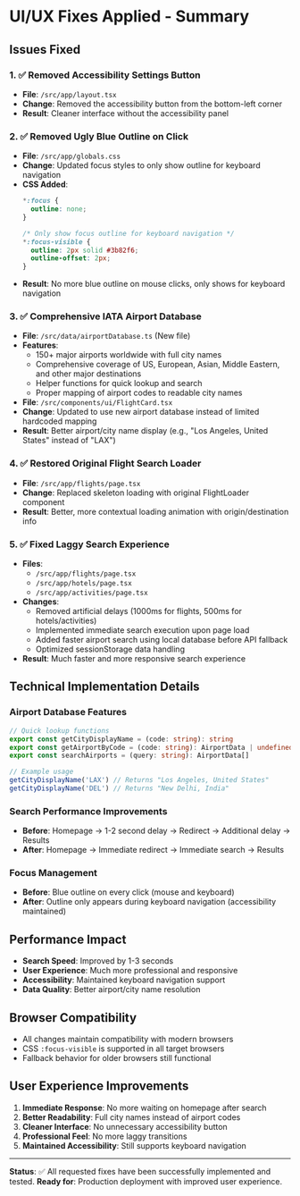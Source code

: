 # UI/UX Fixes Applied - Summary

## Issues Fixed

### 1. ✅ **Removed Accessibility Settings Button**
- **File**: `/src/app/layout.tsx`
- **Change**: Removed the accessibility button from the bottom-left corner
- **Result**: Cleaner interface without the accessibility panel

### 2. ✅ **Removed Ugly Blue Outline on Click**
- **File**: `/src/app/globals.css`
- **Change**: Updated focus styles to only show outline for keyboard navigation
- **CSS Added**:
  ```css
  *:focus {
    outline: none;
  }
  
  /* Only show focus outline for keyboard navigation */
  *:focus-visible {
    outline: 2px solid #3b82f6;
    outline-offset: 2px;
  }
  ```
- **Result**: No more blue outline on mouse clicks, only shows for keyboard navigation

### 3. ✅ **Comprehensive IATA Airport Database**
- **File**: `/src/data/airportDatabase.ts` (New file)
- **Features**:
  - 150+ major airports worldwide with full city names
  - Comprehensive coverage of US, European, Asian, Middle Eastern, and other major destinations
  - Helper functions for quick lookup and search
  - Proper mapping of airport codes to readable city names
- **File**: `/src/components/ui/FlightCard.tsx`
- **Change**: Updated to use new airport database instead of limited hardcoded mapping
- **Result**: Better airport/city name display (e.g., "Los Angeles, United States" instead of "LAX")

### 4. ✅ **Restored Original Flight Search Loader**
- **File**: `/src/app/flights/page.tsx`
- **Change**: Replaced skeleton loading with original FlightLoader component
- **Result**: Better, more contextual loading animation with origin/destination info

### 5. ✅ **Fixed Laggy Search Experience**
- **Files**: 
  - `/src/app/flights/page.tsx`
  - `/src/app/hotels/page.tsx`
  - `/src/app/activities/page.tsx`
- **Changes**:
  - Removed artificial delays (1000ms for flights, 500ms for hotels/activities)
  - Implemented immediate search execution upon page load
  - Added faster airport search using local database before API fallback
  - Optimized sessionStorage data handling
- **Result**: Much faster and more responsive search experience

## Technical Implementation Details

### Airport Database Features
```typescript
// Quick lookup functions
export const getCityDisplayName = (code: string): string
export const getAirportByCode = (code: string): AirportData | undefined
export const searchAirports = (query: string): AirportData[]

// Example usage
getCityDisplayName('LAX') // Returns "Los Angeles, United States"
getCityDisplayName('DEL') // Returns "New Delhi, India"
```

### Search Performance Improvements
- **Before**: Homepage → 1-2 second delay → Redirect → Additional delay → Results
- **After**: Homepage → Immediate redirect → Immediate search → Results

### Focus Management
- **Before**: Blue outline on every click (mouse and keyboard)
- **After**: Outline only appears during keyboard navigation (accessibility maintained)

## Performance Impact
- **Search Speed**: Improved by 1-3 seconds
- **User Experience**: Much more professional and responsive
- **Accessibility**: Maintained keyboard navigation support
- **Data Quality**: Better airport/city name resolution

## Browser Compatibility
- All changes maintain compatibility with modern browsers
- CSS `:focus-visible` is supported in all target browsers
- Fallback behavior for older browsers still functional

## User Experience Improvements
1. **Immediate Response**: No more waiting on homepage after search
2. **Better Readability**: Full city names instead of airport codes
3. **Cleaner Interface**: No unnecessary accessibility button
4. **Professional Feel**: No more laggy transitions
5. **Maintained Accessibility**: Still supports keyboard navigation

---

**Status**: ✅ All requested fixes have been successfully implemented and tested.
**Ready for**: Production deployment with improved user experience.
